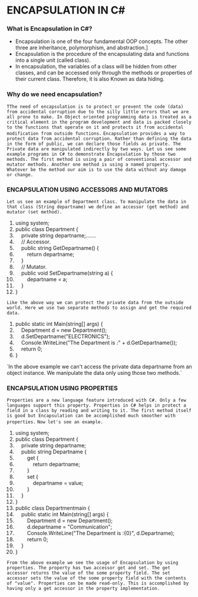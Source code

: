 # ENCAPSULATION IN C#

### What is Encapsulation in C#?
- Encapsulation is one of the four fundamental OOP concepts. The other three are inheritance, polymorphism, and abstraction.]
- Encapsulation is the procedure of the encapsulating data and functions into a single unit (called class).
- In encapsulation, the variables of a class will be hidden from other classes, and can be accessed only through the methods or properties of their current class. Therefore, it is also Known as data hiding.

### Why do we need encapsulation?
`TThe need of encapsulation is to protect or prevent the code (data) from accidental corruption due to the silly little errors that we are all prone to make. In Object oriented programming data is treated as a critical element in the program development and data is packed closely to the functions that operate on it and protects it from accidental modification from outside functions.`
`Encapsulation provides a way to protect data from accidental corruption. Rather than defining the data in the form of public, we can declare those fields as private. The Private data are manipulated indirectly by two ways. Let us see some example programs in C# to demonstrate Encapsulation by those two methods. The first method is using a pair of conventional accessor and mutator methods. Another one method is using a named property. Whatever be the method our aim is to use the data without any damage or change.`

### ENCAPSULATION USING ACCESSORS AND MUTATORS

`Let us see an example of Department class. To manipulate the data in that class (String departname) we define an accessor (get method) and mutator (set method).`

<ol start="1" class="dp-c"> <li class="alt"><span><span>using&nbsp;system;&nbsp;&nbsp;</span></span></li> <li class=""><span><span class="keyword">public</span><span>&nbsp;</span><span class="keyword">class</span><span>&nbsp;Department&nbsp;{&nbsp;&nbsp;</span></span></li> <li class="alt"><span>&nbsp;&nbsp;&nbsp;&nbsp;<span class="keyword">private</span><span>&nbsp;string&nbsp;departname;.......&nbsp;&nbsp;</span></span></li> <li class=""><span>&nbsp;&nbsp;&nbsp;&nbsp;<span class="comment">//&nbsp;Accessor.</span><span>&nbsp;&nbsp;</span></span></li> <li class="alt"><span>&nbsp;&nbsp;&nbsp;&nbsp;<span class="keyword">public</span><span>&nbsp;string&nbsp;GetDepartname()&nbsp;{&nbsp;&nbsp;</span></span></li> <li class=""><span>&nbsp;&nbsp;&nbsp;&nbsp;&nbsp;&nbsp;&nbsp;&nbsp;<span class="keyword">return</span><span>&nbsp;departname;&nbsp;&nbsp;</span></span></li> <li class="alt"><span>&nbsp;&nbsp;&nbsp;&nbsp;}&nbsp;&nbsp;</span></li> <li class=""><span>&nbsp;&nbsp;&nbsp;&nbsp;<span class="comment">//&nbsp;Mutator.</span><span>&nbsp;&nbsp;</span></span></li> <li class="alt"><span>&nbsp;&nbsp;&nbsp;&nbsp;<span class="keyword">public</span><span>&nbsp;</span><span class="keyword">void</span><span>&nbsp;SetDepartname(string&nbsp;a)&nbsp;{&nbsp;&nbsp;</span></span></li> <li class=""><span>&nbsp;&nbsp;&nbsp;&nbsp;&nbsp;&nbsp;&nbsp;&nbsp;departname&nbsp;=&nbsp;a;&nbsp;&nbsp;</span></li> <li class="alt"><span>&nbsp;&nbsp;&nbsp;&nbsp;}&nbsp;&nbsp;</span></li> <li class=""><span>} &nbsp;</span></li> </ol>

`Like the above way we can protect the private data from the outside world. Here we use two separate methods to assign and get the required data.`

<ol start="1" class="dp-c"> <li class="alt"><span><span class="keyword">public</span><span>&nbsp;</span><span class="keyword">static</span><span>&nbsp;</span><span class="keyword">int</span><span>&nbsp;Main(string[]&nbsp;args)&nbsp;{&nbsp;&nbsp;</span></span></li> <li class=""><span>&nbsp;&nbsp;&nbsp;&nbsp;Department&nbsp;d&nbsp;=&nbsp;<span class="keyword">new</span><span>&nbsp;Department();&nbsp;&nbsp;</span></span></li> <li class="alt"><span>&nbsp;&nbsp;&nbsp;&nbsp;d.SetDepartname(<span class="string">"ELECTRONICS"</span><span>);&nbsp;&nbsp;</span></span></li> <li class=""><span>&nbsp;&nbsp;&nbsp;&nbsp;Console.WriteLine(<span class="string">"The&nbsp;Department&nbsp;is&nbsp;:"</span><span>&nbsp;+&nbsp;d.GetDepartname());&nbsp;&nbsp;</span></span></li> <li class="alt"><span>&nbsp;&nbsp;&nbsp;&nbsp;<span class="keyword">return</span><span>&nbsp;0;&nbsp;&nbsp;</span></span></li> <li class=""><span>}&nbsp;&nbsp;</span></li> </ol>
`In the above example we can't access the private data departname from an object instance. We manipulate the data only using those two methods.`

### ENCAPSULATION USING PROPERTIES
`Properties are a new language feature introduced with C#. Only a few languages support this property. Properties in C# helps in protect a field in a class by reading and writing to it. The first method itself is good but Encapsulation can be accomplished much smoother with properties.`
`Now let's see an example.`
<ol start="1" class="dp-c"> <li class="alt"><span><span>using&nbsp;system;&nbsp;&nbsp;</span></span></li> <li class=""><span><span class="keyword">public</span><span>&nbsp;</span><span class="keyword">class</span><span>&nbsp;Department&nbsp;{&nbsp;&nbsp;</span></span></li> <li class="alt"><span>&nbsp;&nbsp;&nbsp;&nbsp;<span class="keyword">private</span><span>&nbsp;string&nbsp;departname;&nbsp;&nbsp;</span></span></li> <li class=""><span>&nbsp;&nbsp;&nbsp;&nbsp;<span class="keyword">public</span><span>&nbsp;string&nbsp;Departname&nbsp;{&nbsp;&nbsp;</span></span></li> <li class="alt"><span>&nbsp;&nbsp;&nbsp;&nbsp;&nbsp;&nbsp;&nbsp;&nbsp;get&nbsp;{&nbsp;&nbsp;</span></li> <li class=""><span>&nbsp;&nbsp;&nbsp;&nbsp;&nbsp;&nbsp;&nbsp;&nbsp;&nbsp;&nbsp;&nbsp;&nbsp;<span class="keyword">return</span><span>&nbsp;departname;&nbsp;&nbsp;</span></span></li> <li class="alt"><span>&nbsp;&nbsp;&nbsp;&nbsp;&nbsp;&nbsp;&nbsp;&nbsp;}&nbsp;&nbsp;</span></li> <li class=""><span>&nbsp;&nbsp;&nbsp;&nbsp;&nbsp;&nbsp;&nbsp;&nbsp;set&nbsp;{&nbsp;&nbsp;</span></li> <li class="alt"><span>&nbsp;&nbsp;&nbsp;&nbsp;&nbsp;&nbsp;&nbsp;&nbsp;&nbsp;&nbsp;&nbsp;&nbsp;departname&nbsp;=&nbsp;value;&nbsp;&nbsp;</span></li> <li class=""><span>&nbsp;&nbsp;&nbsp;&nbsp;&nbsp;&nbsp;&nbsp;&nbsp;}&nbsp;&nbsp;</span></li> <li class="alt"><span>&nbsp;&nbsp;&nbsp;&nbsp;}&nbsp;&nbsp;</span></li> <li class=""><span>}&nbsp;&nbsp;</span></li> <li class="alt"><span><span class="keyword">public</span><span>&nbsp;</span><span class="keyword">class</span><span>&nbsp;Departmentmain&nbsp;{&nbsp;&nbsp;</span></span></li> <li class=""><span>&nbsp;&nbsp;&nbsp;&nbsp;<span class="keyword">public</span><span>&nbsp;</span><span class="keyword">static</span><span>&nbsp;</span><span class="keyword">int</span><span>&nbsp;Main(string[]&nbsp;args)&nbsp;{&nbsp;&nbsp;</span></span></li> <li class="alt"><span>&nbsp;&nbsp;&nbsp;&nbsp;&nbsp;&nbsp;&nbsp;&nbsp;Department&nbsp;d&nbsp;=&nbsp;<span class="keyword">new</span><span>&nbsp;Department();&nbsp;&nbsp;</span></span></li> <li class=""><span>&nbsp;&nbsp;&nbsp;&nbsp;&nbsp;&nbsp;&nbsp;&nbsp;d.departname&nbsp;=&nbsp;<span class="string">"Communication"</span><span>;&nbsp;&nbsp;</span></span></li> <li class="alt"><span>&nbsp;&nbsp;&nbsp;&nbsp;&nbsp;&nbsp;&nbsp;&nbsp;Console.WriteLine(<span class="string">"The&nbsp;Department&nbsp;is&nbsp;:{0}"</span><span>,&nbsp;d.Departname);&nbsp;&nbsp;</span></span></li> <li class=""><span>&nbsp;&nbsp;&nbsp;&nbsp;&nbsp;&nbsp;&nbsp;&nbsp;<span class="keyword">return</span><span>&nbsp;0;&nbsp;&nbsp;</span></span></li> <li class="alt"><span>&nbsp;&nbsp;&nbsp;&nbsp;}&nbsp;&nbsp;</span></li> <li class=""><span>}&nbsp;&nbsp;</span></li> </ol>

`From the above example we see the usage of Encapsulation by using properties. The property has two accessor get and set. The get accessor returns the value of the some property field. The set accessor sets the value of the some property field with the contents of "value". Properties can be made read-only. This is accomplished by having only a get accessor in the property implementation.`
